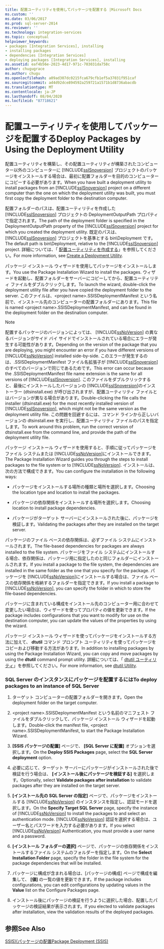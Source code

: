 ```yaml
---
title: 配置ユーティリティを使用してパッケージを配置する |Microsoft Docs
ms.custom: ''
ms.date: 03/06/2017
ms.prod: sql-server-2014
ms.reviewer: ''
ms.technology: integration-services
ms.topic: conceptual
helpviewer_keywords:
- packages [Integration Services], installing
- installing packages
- dependencies [Integration Services]
- deploying packages [Integration Services], installing
ms.assetid: eaf4b56e-2023-4d17-971c-703031da758c
author: chugugrace
ms.author: chugu
ms.openlocfilehash: a09ad307dc0215fca679cfb1ef5a37031f951caf
ms.sourcegitcommit: ad4d92dce894592a259721a1571b1d8736abacdb
ms.translationtype: MT
ms.contentlocale: ja-JP
ms.lasthandoff: 08/04/2020
ms.locfileid: "87718621"
---
```

# <a name="deploy-packages-by-using-the-deployment-utility"></a><span data-ttu-id="5b62e-102">配置ユーティリティを使用してパッケージを配置する</span><span class="sxs-lookup"><span data-stu-id="5b62e-102">Deploy Packages by Using the Deployment Utility</span></span>
  <span data-ttu-id="5b62e-103">配置ユーティリティを構築し、その配置ユーティリティが構築されたコンピューター以外のコンピューターに [!INCLUDE[ssISnoversion](../includes/ssisnoversion-md.md)] プロジェクトのパッケージをインストールする場合は、最初に配置フォルダーを目的のコンピューターにコピーする必要があります。</span><span class="sxs-lookup"><span data-stu-id="5b62e-103">When you have built a deployment utility to install packages from an [!INCLUDE[ssISnoversion](../includes/ssisnoversion-md.md)] project on a different computer than the one on which the deployment utility was built, you must first copy the deployment folder to the destination computer.</span></span>  
  
 <span data-ttu-id="5b62e-104">配置フォルダーのパスは、配置ユーティリティを作成した [!INCLUDE[ssISnoversion](../includes/ssisnoversion-md.md)] プロジェクトの DeploymentOutputPath プロパティで指定されます。</span><span class="sxs-lookup"><span data-stu-id="5b62e-104">The path of the deployment folder is specified in the DeploymentOutputPath property of the [!INCLUDE[ssISnoversion](../includes/ssisnoversion-md.md)] project for which you created the deployment utility.</span></span> <span data-ttu-id="5b62e-105">既定のパスは、 [!INCLUDE[ssISnoversion](../includes/ssisnoversion-md.md)] プロジェクトを基準とする bin\Deployment です。</span><span class="sxs-lookup"><span data-stu-id="5b62e-105">The default path is bin\Deployment, relative to the [!INCLUDE[ssISnoversion](../includes/ssisnoversion-md.md)] project.</span></span> <span data-ttu-id="5b62e-106">詳細については、「 [配置ユーティリティを作成する](../../2014/integration-services/create-a-deployment-utility.md)」を参照してください。</span><span class="sxs-lookup"><span data-stu-id="5b62e-106">For more information, see [Create a Deployment Utility](../../2014/integration-services/create-a-deployment-utility.md).</span></span>  
  
 <span data-ttu-id="5b62e-107">パッケージ インストール ウィザードを使用してパッケージをインストールします。</span><span class="sxs-lookup"><span data-stu-id="5b62e-107">You use the Package Installation Wizard to install the packages.</span></span> <span data-ttu-id="5b62e-108">ウィザードを起動し、配置フォルダーをサーバーにコピーしてから、配置ユーティリティ ファイルをダブルクリックします。</span><span class="sxs-lookup"><span data-stu-id="5b62e-108">To launch the wizard, double-click the deployment utility file after you have copied the deployment folder to the server.</span></span> <span data-ttu-id="5b62e-109">このファイルは、\<project name>.SSISDeploymentManifest という名前で、インストール先のコンピューターの配置フォルダーにあります。</span><span class="sxs-lookup"><span data-stu-id="5b62e-109">This file is named \<project name>.SSISDeploymentManifest, and can be found in the deployment folder on the destination computer.</span></span>  
  
> [!NOTE]  
>  <span data-ttu-id="5b62e-110">配置するパッケージのバージョンによっては、 [!INCLUDE[ssNoVersion](../includes/ssnoversion-md.md)] の異なるバージョンがサイド バイ サイドでインストールされている場合にエラーが発生する可能性があります。</span><span class="sxs-lookup"><span data-stu-id="5b62e-110">Depending on the version of the package that you are deploying, you might encounter an error if you have different versions of [!INCLUDE[ssNoVersion](../includes/ssnoversion-md.md)] installed side-by-side.</span></span> <span data-ttu-id="5b62e-111">このエラーが発生するのは、.SSISDeploymentManifest ファイル名拡張子が [!INCLUDE[ssISnoversion](../includes/ssisnoversion-md.md)]のすべてのバージョンで同じであるためです。</span><span class="sxs-lookup"><span data-stu-id="5b62e-111">This error can occur because the .SSISDeploymentManifest file name extension is the same for all versions of [!INCLUDE[ssISnoversion](../includes/ssisnoversion-md.md)].</span></span> <span data-ttu-id="5b62e-112">このファイルをダブルクリックすると、最後にインストールしたバージョンの [!INCLUDE[ssISnoversion](../includes/ssisnoversion-md.md)]のインストーラー (dtsinstall.exe) が呼び出されますが、配置ユーティリティ ファイルとはバージョンが異なる場合があります。</span><span class="sxs-lookup"><span data-stu-id="5b62e-112">Double-clicking the file calls the installer (dtsinstall.exe) for the most recently installed version of [!INCLUDE[ssISnoversion](../includes/ssisnoversion-md.md)], which might not be the same version as the deployment utility file.</span></span> <span data-ttu-id="5b62e-113">この問題を回避するには、コマンド ラインから正しいバージョンの dtsinstall.exe を実行し、配置ユーティリティ ファイルのパスを指定します。</span><span class="sxs-lookup"><span data-stu-id="5b62e-113">To work around this problem, run the correct version of dtsinstall.exe from the command line, and provide the path of the deployment utility file.</span></span>  
  
 <span data-ttu-id="5b62e-114">パッケージ インストール ウィザードを使用すると、手順に従ってパッケージをファイル システムまたは [!INCLUDE[ssNoVersion](../includes/ssnoversion-md.md)]にインストールできます。</span><span class="sxs-lookup"><span data-stu-id="5b62e-114">The Package Installation Wizard guides you through the steps to install packages to the file system or to [!INCLUDE[ssNoVersion](../includes/ssnoversion-md.md)].</span></span> <span data-ttu-id="5b62e-115">インストールは、次の方法で構成できます。</span><span class="sxs-lookup"><span data-stu-id="5b62e-115">You can configure the installation in the following ways:</span></span>  
  
-   <span data-ttu-id="5b62e-116">パッケージをインストールする場所の種類と場所を選択します。</span><span class="sxs-lookup"><span data-stu-id="5b62e-116">Choosing the location type and location to install the packages.</span></span>  
  
-   <span data-ttu-id="5b62e-117">パッケージの依存関係をインストールする場所を選択します。</span><span class="sxs-lookup"><span data-stu-id="5b62e-117">Choosing location to install package dependencies.</span></span>  
  
-   <span data-ttu-id="5b62e-118">パッケージがターゲット サーバーにインストールされた後に、パッケージを検証します。</span><span class="sxs-lookup"><span data-stu-id="5b62e-118">Validating the packages after they are installed on the target server.</span></span>  
  
 <span data-ttu-id="5b62e-119">パッケージのファイル ベースの依存関係は、必ずファイル システムにインストールされます。</span><span class="sxs-lookup"><span data-stu-id="5b62e-119">The file-based dependencies for packages are always installed to the file system.</span></span> <span data-ttu-id="5b62e-120">パッケージをファイル システムにインストールする場合、依存関係は、パッケージ用に指定したのと同じフォルダーにインストールされます。</span><span class="sxs-lookup"><span data-stu-id="5b62e-120">If you install a package to the file system, the dependencies are installed in the same folder as the one that you specify for the package.</span></span> <span data-ttu-id="5b62e-121">パッケージを [!INCLUDE[ssNoVersion](../includes/ssnoversion-md.md)]にインストールする場合は、ファイル ベースの依存関係を格納するフォルダーを指定できます。</span><span class="sxs-lookup"><span data-stu-id="5b62e-121">If you install a package to [!INCLUDE[ssNoVersion](../includes/ssnoversion-md.md)], you can specify the folder in which to store the file-based dependencies.</span></span>  
  
 <span data-ttu-id="5b62e-122">パッケージに含まれている構成をインストール先のコンピューター用に合わせて変更したい場合は、ウィザードを使ってプロパティの値を更新できます。</span><span class="sxs-lookup"><span data-stu-id="5b62e-122">If the package includes configurations that you want to modify for use on the destination computer, you can update the values of the properties by using the wizard.</span></span>  
  
 <span data-ttu-id="5b62e-123">パッケージ インストール ウィザードを使ってパッケージをインストールする方法に加えて、 **dtutil** コマンド プロンプト ユーティリティを使ってパッケージをコピーおよび移動する方法があります。</span><span class="sxs-lookup"><span data-stu-id="5b62e-123">In addition to installing packages by using the Package Installation Wizard, you can copy and move packages by using the **dtutil** command prompt utility.</span></span> <span data-ttu-id="5b62e-124">詳細については、「 [dtutil ユーティリティ](dtutil-utility.md)」を参照してください。</span><span class="sxs-lookup"><span data-stu-id="5b62e-124">For more information, see [dtutil Utility](dtutil-utility.md).</span></span>  
  
### <a name="to-deploy-packages-to-an-instance-of-sql-server"></a><span data-ttu-id="5b62e-125">SQL Server のインスタンスにパッケージを配置するには</span><span class="sxs-lookup"><span data-stu-id="5b62e-125">To deploy packages to an instance of SQL Server</span></span>  
  
1.  <span data-ttu-id="5b62e-126">ターゲット コンピューターの配置フォルダーを開きます。</span><span class="sxs-lookup"><span data-stu-id="5b62e-126">Open the deployment folder on the target computer.</span></span>  
  
2.  <span data-ttu-id="5b62e-127">\<project name>.SSISDeploymentManifest という名前のマニフェスト ファイルをダブルクリックして、パッケージ インストール ウィザードを起動します。</span><span class="sxs-lookup"><span data-stu-id="5b62e-127">Double-click the manifest file, \<project name>.SSISDeploymentManifest, to start the Package Installation Wizard.</span></span>  
  
3.  <span data-ttu-id="5b62e-128">**[SSIS パッケージの配置]** ページで、 **[SQL Server に配置]** オプションを選択します。</span><span class="sxs-lookup"><span data-stu-id="5b62e-128">On the **Deploy SSIS Packages** page, select the **SQL Server deployment** option.</span></span>  
  
4.  <span data-ttu-id="5b62e-129">必要に応じて、ターゲット サーバーにパッケージがインストールされた後で検証を行う場合は、 **[インストール後にパッケージを検証する]** を選択します。</span><span class="sxs-lookup"><span data-stu-id="5b62e-129">Optionally, select **Validate packages after installation** to validate packages after they are installed on the target server.</span></span>  
  
5.  <span data-ttu-id="5b62e-130">**[インストール先の SQL Server の指定]** ページで、パッケージをインストールする [!INCLUDE[ssNoVersion](../includes/ssnoversion-md.md)] のインスタンスを指定し、認証モードを選択します。</span><span class="sxs-lookup"><span data-stu-id="5b62e-130">On the **Specify Target SQL Server** page, specify the instance of [!INCLUDE[ssNoVersion](../includes/ssnoversion-md.md)] to install the packages to and select an authentication mode.</span></span> <span data-ttu-id="5b62e-131">[!INCLUDE[ssNoVersion](../includes/ssnoversion-md.md)] 認証を選択する場合は、ユーザー名とパスワードを入力する必要があります。</span><span class="sxs-lookup"><span data-stu-id="5b62e-131">If you select [!INCLUDE[ssNoVersion](../includes/ssnoversion-md.md)] Authentication, you must provide a user name and a password.</span></span>  
  
6.  <span data-ttu-id="5b62e-132">**[インストール フォルダーの選択]** ページで、パッケージの依存関係をインストールするファイル システムのフォルダーを指定します。</span><span class="sxs-lookup"><span data-stu-id="5b62e-132">On the **Select Installation Folder** page, specify the folder in the file system for the package dependencies that will be installed.</span></span>  
  
7.  <span data-ttu-id="5b62e-133">パッケージに構成が含まれる場合は、[パッケージの構成] ページで構成を編集して、 **[値]** の一覧の値を更新できます。</span><span class="sxs-lookup"><span data-stu-id="5b62e-133">If the package includes configurations, you can edit configurations by updating values in the **Value** list on the Configure Packages page.</span></span>  
  
8.  <span data-ttu-id="5b62e-134">インストール後にパッケージの検証を行うように選択した場合、配置したパッケージの検証結果が表示されます。</span><span class="sxs-lookup"><span data-stu-id="5b62e-134">If you elected to validate packages after installation, view the validation results of the deployed packages.</span></span>  
  
## <a name="see-also"></a><span data-ttu-id="5b62e-135">参照</span><span class="sxs-lookup"><span data-stu-id="5b62e-135">See Also</span></span>  
 [<span data-ttu-id="5b62e-136">SSIS&#41;&#40;パッケージの配置</span><span class="sxs-lookup"><span data-stu-id="5b62e-136">Package Deployment &#40;SSIS&#41;</span></span>](packages/legacy-package-deployment-ssis.md)  
  
  
